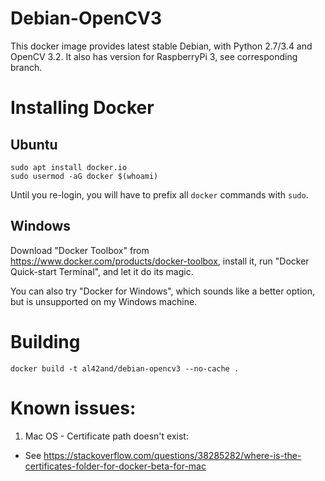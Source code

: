 # Debian-OpenCV3

This docker image provides latest stable Debian, with Python 2.7/3.4 and OpenCV 3.2.
It also has version for RaspberryPi 3, see corresponding branch.

# Installing Docker

## Ubuntu

    sudo apt install docker.io
    sudo usermod -aG docker $(whoami)

Until you re-login, you will have to prefix all `docker` commands with `sudo`.

## Windows

Download "Docker Toolbox" from https://www.docker.com/products/docker-toolbox, install it,
run "Docker Quick-start Terminal", and let it do its magic.

You can also try "Docker for Windows", which sounds like a better option, but is unsupported on my Windows machine.

# Building

    docker build -t al42and/debian-opencv3 --no-cache .

# Known issues:

 1. Mac OS - Certificate path doesn't exist:
  * See https://stackoverflow.com/questions/38285282/where-is-the-certificates-folder-for-docker-beta-for-mac

